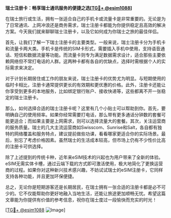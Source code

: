 **瑞士注册卡：畅享瑞士通讯服务的便捷之选[[TG💪+ @esim1088](https://t.me/s/esim1088)]**

在瑞士旅行或生活，拥有一张适合自己的手机卡或流量卡是非常重要的。无论是为了日常通讯、上网冲浪还是商务需求，瑞士注册卡都能为你提供稳定且高效的解决方案。今天我们就来聊聊瑞士注册卡，以及它如何成为你瑞士之旅的最佳伴侣。

首先，让我们了解一下瑞士注册卡的主要类型。一般来说，瑞士注册卡分为手机卡和流量卡两大类。手机卡是传统的SIM卡形式，需要插入手机中使用，支持语音通话、短信和数据流量等功能。而流量卡则专为满足数据需求设计，适合那些主要依赖网络但不常打电话的人群。这两种卡都有各自的优缺点，选择时需根据个人的实际需求来决定。

对于计划长期居住或工作的朋友来说，瑞士注册卡的优势尤为明显。与短期使用的临时卡相比，注册卡通常提供更长的有效期和更优惠的价格。此外，注册卡还能让你享受到更多的本地服务，比如绑定银行账户、接收快递等，这些都离不开一张稳定的瑞士注册卡。

那么，如何选择合适的瑞士注册卡呢？这里有几个小贴士可以帮助到你。首先，要明确自己的使用频率。如果你经常需要打电话，那么带有更多通话分钟数的套餐可能更适合；而如果主要是上网需求，则可以选择流量大的套餐。其次，关注运营商的服务质量。瑞士的几大主流运营商如Swisscom、Sunrise和Salt，各自都有独特的网络覆盖和服务特点，建议提前做些功课，看看哪家更适合你的实际场景。最后，别忘了考虑价格因素。虽然瑞士的生活成本较高，但市场上仍有不少性价比高的注册卡可供选择。

除了上述提到的传统卡种，近年来eSIM技术的兴起也为用户带来了全新的体验。eSIM无需实体卡槽，通过云端下载的方式即可激活使用，极大地简化了更换运营商的过程。如果你对这种新兴技术感兴趣，不妨试试瑞士的eSIM注册卡，它同样支持各种功能，并且更加环保便捷。

总之，无论你是短期游客还是长期居民，在瑞士拥有一张合适的注册卡都是必不可少的。它不仅能帮助你更好地融入当地生活，还能让旅途更加顺畅无忧。希望这篇文章能为你提供有价值的参考信息，祝你在瑞士度过一段愉快而充实的时光！

[[TG💪+ @esim1088](https://t.me/s/esim1088) ![Image](https://i.postimg.cc/4NQfJmqS/Snipaste-2025-05-13-00-14-12.png)]